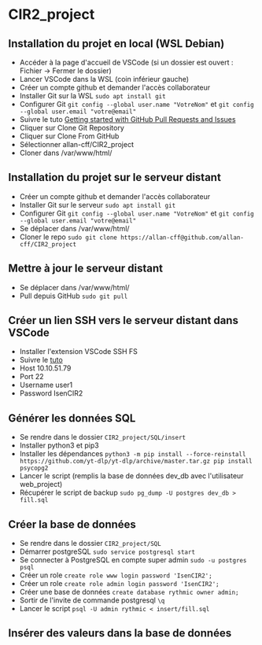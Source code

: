 # CIR2_project
## Installation du projet en local (WSL Debian)
- Accéder à la page d'accueil de VSCode (si un dossier est ouvert : Fichier -> Fermer le dossier)
- Lancer VSCode dans la WSL (coin inférieur gauche)
- Créer un compte github et demander l'accès collaborateur
- Installer Git sur la WSL `sudo apt install git`
- Configurer Git `git config --global user.name "VotreNom"` et `git config --global user.email "votre@email"`
- Suivre le tuto [Getting started with GitHub Pull Requests and Issues](https://code.visualstudio.com/docs/sourcecontrol/github)
- Cliquer sur Clone Git Repository
- Cliquer sur Clone From GitHub
- Sélectionner allan-cff/CIR2_project
- Cloner dans /var/www/html/

## Installation du projet sur le serveur distant
- Créer un compte github et demander l'accès collaborateur
- Installer Git sur le serveur `sudo apt install git`
- Configurer Git `git config --global user.name "VotreNom"` et `git config --global user.email "votre@email"`
- Se déplacer dans /var/www/html/
- Cloner le repo `sudo git clone https://allan-cff@github.com/allan-cff/CIR2_project`

## Mettre à jour le serveur distant
- Se déplacer dans /var/www/html/
- Pull depuis GitHub `sudo git pull`

## Créer un lien SSH vers le serveur distant dans VSCode
- Installer l'extension VSCode SSH FS
- Suivre le [tuto](https://www.cse.unsw.edu.au/~learn/homecomputing/sshfs-remote/)
- Host 10.10.51.79
- Port 22
- Username user1
- Password IsenCIR2

## Générer les données SQL
- Se rendre dans le dossier `CIR2_project/SQL/insert`
- Installer python3 et pip3
- Installer les dépendances `python3 -m pip install --force-reinstall https://github.com/yt-dlp/yt-dlp/archive/master.tar.gz
pip install psycopg2`
- Lancer le script (remplis la base de données dev_db avec l'utilisateur web_project)
- Récupérer le script de backup `sudo pg_dump -U postgres dev_db > fill.sql`

## Créer la base de données
- Se rendre dans le dossier `CIR2_project/SQL`
- Démarrer postgreSQL `sudo service postgresql start`
- Se connecter à PostgreSQL en compte super admin `sudo -u postgres psql`
- Créer un role `create role www login password 'IsenCIR2';`
- Créer un role `create role admin login password 'IsenCIR2';`
- Créer une base de données `create database rythmic owner admin;`
- Sortir de l'invite de commande postgresql `\q`
- Lancer le script `psql -U admin rythmic < insert/fill.sql`

## Insérer des valeurs dans la base de données
